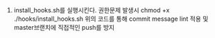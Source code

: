 1. install_hooks.sh를 실행시킨다. 권한문제 발생시 chmod +x ./hooks/install_hooks.sh
   위의 코드를 통해 commit message lint 적용 및 master브랜치에 직접적인 push를 방지

